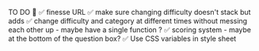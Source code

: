 TO DO 💯
✅ finesse URL
    ✅ make sure changing difficulty doesn't stack but adds
    ✅ change difficulty and category at different times without messing each other up - maybe have a single function ?
✅ scoring system - maybe at the bottom of the question box?
✅ Use CSS variables in style sheet
